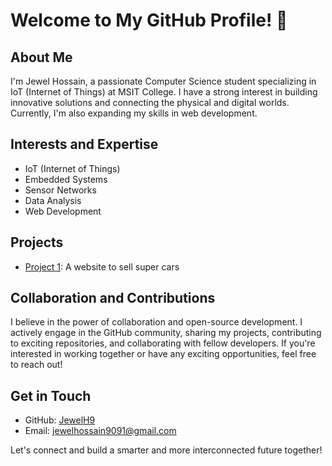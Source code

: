 # Welcome to My GitHub Profile! 👋

## About Me
I'm Jewel Hossain, a passionate Computer Science student specializing in IoT (Internet of Things) at MSIT College. I have a strong interest in building innovative solutions and connecting the physical and digital worlds. Currently, I'm also expanding my skills in web development.

## Interests and Expertise
- IoT (Internet of Things)
- Embedded Systems
- Sensor Networks
- Data Analysis
- Web Development

## Projects
- [Project 1]([link-to-project-1](https://github.com/JewelH9/Apex-Automotive)): A website to sell super cars

## Collaboration and Contributions
I believe in the power of collaboration and open-source development. I actively engage in the GitHub community, sharing my projects, contributing to exciting repositories, and collaborating with fellow developers. If you're interested in working together or have any exciting opportunities, feel free to reach out!

## Get in Touch
- GitHub: [JewelH9](https://github.com/JewelH9)
- Email: [jewelhossain9091@gmail.com](mailto:jewelhossain9091@gmail.com)

Let's connect and build a smarter and more interconnected future together!

